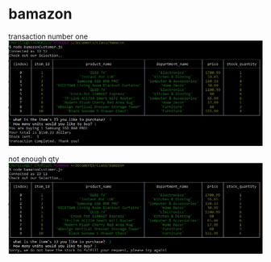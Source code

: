 # bamazon
transaction number one
![transaction number one](https://github.com/carlitosgithub/bamazon/blob/master/complete.JPG)

not enough qty
![not enough qty](https://github.com/carlitosgithub/bamazon/blob/master/noenough.JPG)
